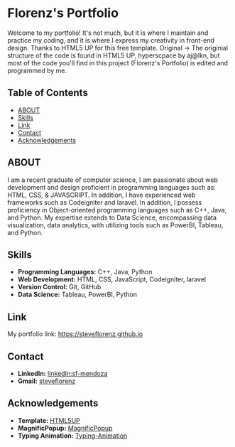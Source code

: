 # Florenz's Portfolio
Welcome to my portfolio! It's not much, but it is where I maintain and practice my coding, and it is where I express my creativity in front-end design. Thanks to HTML5 UP for this free template.
Original -> The originial structure of the code is found in HTML5 UP, hyperscpace by aj@lkn, but most of the code you'll find in this project (Florenz's Portfolio) is edited and programmed by me.

## Table of Contents
- [ABOUT](#ABOUT)
- [Skills](#Skills)
- [Link](#Link)
- [Contact](#Contact)
- [Acknowledgements](#Acknowledgements)

## ABOUT
I am a recent graduate of computer science, I am passionate about web development and design proficient in programming languages such as: HTML, CSS, & JAVASCRIPT. In addition, I have experienced web frameworks such as Codeigniter and laravel. In addition, I possess proficiency in Object-oriented programming languages such as C++, Java, and Python. My expertise extends to Data Science, encompassing data visualization, data analytics, with utilizing tools such as PowerBI, Tableau, and Python.

## Skills
- **Programming Languages:** C++, Java, Python
- **Web Development:** HTML, CSS, JavaScript, Codeigniter, laravel
- **Version Control:** Git, GitHub
- **Data Science:** Tableau, PowerBI, Python

## Link
My portfolio link: https://steveflorenz.github.io

## Contact

- **LinkedIn:** [linkedIn:sf-mendoza](https://www.linkedin.com/in/sf-mendoza-cmd2205000)
- **Gmail:** [steveflorenz](https://steveflorenzm@gmail.com)

## Acknowledgements 
- **Template:** [HTML5UP](https://html5up.net)
- **MagnificPopup:** [MagnificPopup](https://dimsemenov.com/plugins/magnific-popup/)
- **Typing Animation:** [Typing-Animation](https://YouTube.com/@GreatStackDev/)
